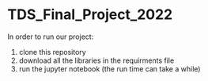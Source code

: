 # TDS_Final_Project_2022

In order to run our project:
1. clone this repository
2. download all the libraries in the requirments file
3. run the jupyter notebook (the run time can take a while)
